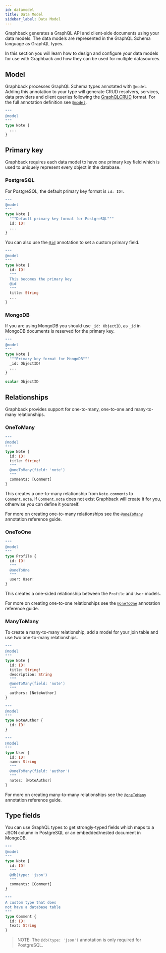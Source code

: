 ```yaml
---
id: datamodel
title: Data Model
sidebar_label: Data Model
---
```


Graphback generates a GraphQL API and client-side documents using your data models. The data models are represented in the GraphQL Schema language as GraphQL types.

In this section you will learn how to design and configure your data models for use with Graphback and how they can be used for multiple datasources.

## Model

Graphback processes GraphQL Schema types annotated with `@model`.
Adding this annotation to your type will generate CRUD resolvers, services, data providers and client queries following the [GraphQLCRUD](https://graphqlcrud.org) format. For the full annotation definition see [`@model`](./annotations#model).

```graphql
"""
@model
"""
type Note {
  ...
}
```

## Primary key

Graphback requires each data model to have one primary key field which is used to uniquely represent every object in the database.

### PostgreSQL

For PostgreSQL, the default primary key format is `id: ID!`.

```graphql
"""
@model
"""
type Note {
  """Default primary key format for PostgreSQL"""
  id: ID!
  ...
}
```

You can also use the [`@id`](./annotations#id) annotation to set a custom primary field.

```graphql
"""
@model
"""
type Note {
  id: ID!
  """
  This becomes the primary key
  @id
  """
  title: String
  ...
}
```

### MongoDB

If you are using MongoDB you should use `_id: ObjectID`, as `_id` in MongoDB documents is reserved for the primary key.

```graphql
"""
@model
"""
type Note {
  """Primary key format for MongoDB"""
  _id: ObjectID!
  ...
}

scalar ObjectID
```

## Relationships

Graphback provides support for one-to-many, one-to-one and many-to-many relationships.

### OneToMany

```graphql
"""
@model
"""
type Note {
  id: ID!
  title: String!
  """
  @oneToMany(field: 'note')
  """
  comments: [Comment]
}
```

This creates a one-to-many relationship from `Note.comments` to `Comment.note`. If `Comment.note` does not exist Graphback will create it for you, otherwise you can define it yourself.

For more on creating one-to-many relationships see the [`@oneToMany`](./annotations#onetomany) annotation reference guide.

### OneToOne

```graphql
"""
@model
"""
type Profile {
  id: ID!
  """
  @oneToOne
  """
  user: User!
}
```

This creates a one-sided relationship between the `Profile` and `User` models.

For more on creating one-to-one relationships see the [`@oneToOne`](./annotations#onetoone) annotation reference guide.

### ManyToMany

To create a many-to-many relationship, add a model for your join table and use two one-to-many relationships.

```graphql
""" 
@model 
"""
type Note {
  id: ID!
  title: String!
  description: String
  """
  @oneToMany(field: 'note')
  """
  authors: [NoteAuthor]
}

"""
@model
"""
type NoteAuthor {
  id: ID!
}

"""
@model
"""
type User {
  id: ID!
  name: String
  """
  @oneToMany(field: 'author')
  """
  notes: [NoteAuthor]
}
```

For more on creating many-to-many relationships see the [`@oneToMany`](./annotations#onetomany) annotation reference guide.

## Type fields

You can use GraphQL types to get strongly-typed fields which maps to a JSON column in PostgreSQL or an embedded/nested document in MongoDB.

```graphql
"""
@model
"""
type Note {
  id: ID!
  """
  @db(type: 'json')
  """
  comments: [Comment]
}

"""
A custom type that does 
not have a database table
"""
type Comment {
  id: ID!
  text: String
}
```

> NOTE: The `@db(type: 'json')` annotation is only required for PostgreSQL.
